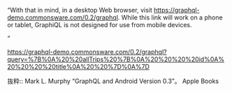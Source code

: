 “With that in mind, in a desktop Web browser, 
visit https://graphql-demo.commonsware.com/0.2/graphql. While this link will work on a phone or tablet, GraphiQL is not designed for use from mobile devices.

”

https://graphql-demo.commonsware.com/0.2/graphql?query=%7B%0A%20%20allTrips%20%7B%0A%20%20%20%20id%0A%20%20%20%20title%0A%20%20%7D%0A%7D


抜粋:: Mark L. Murphy  “GraphQL and Android Version 0.3”。 Apple Books  
